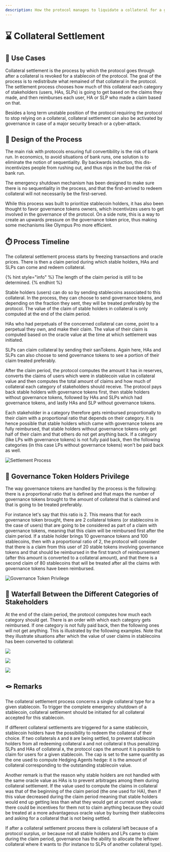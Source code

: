 ```yaml
---
description: How the protocol manages to liquidate a collateral for a given stablecoin
---
```


# ⌛ Collateral Settlement

## 💊 Use Cases

Collateral settlement is the process by which the protocol goes through after a collateral is revoked for a stablecoin of the protocol. The goal of the process is to redistribute what remained of that collateral in the protocol. The settlement process chooses how much of this collateral each category of stakeholders \(users, HAs, SLPs\) is going to get based on the claims they made, and then reimburses each user, HA or SLP who made a claim based on that.

Besides a long term unstable position of the protocol requiring the protocol to stop relying on a collateral, collateral settlement can also be activated by governance in case of a major security breach or a cyber-attack.

## 🎨 Design of the Process

The main risk with protocols ensuring full convertibility is the risk of bank run. In economics, to avoid situations of bank runs, one solution is to eliminate the notion of sequentiality. By backwards induction, this dis-incentivizes people from rushing out, and thus nips in the bud the risk of bank run.

The emergency shutdown mechanism has been designed to make sure there is no sequentiality in the process, and that the first-arrived to redeem collateral will not necessarily be the first-served.

While this process was built to prioritize stablecoin holders, it has also been thought to favor governance tokens owners, which incentivizes users to get involved in the governance of the protocol. On a side note, this is a way to create an upwards pressure on the governance token price, thus making some mechanisms like Olympus Pro more efficient.

## ⏱️ Process Timeline

The collateral settlement process starts by freezing transactions and oracle prices. There is then a claim period during which stable holders, HAs and SLPs can come and redeem collateral.

{% hint style="info" %}
The length of the claim period is still to be determined.
{% endhint %}

Stable holders (users) can do so by sending stablecoins associated to this collateral. In the process, they can choose to send governance tokens, and depending on the fraction they sent, they will be treated preferably by the protocol. The value of the claim of stable holders in collateral is only computed at the end of the claim period.

HAs who had perpetuals of the concerned collateral can come, point to a perpetual they own, and make their claim. The value of their claim is computed based on the oracle value at the time at which settlement was initiated.

SLPs can claim collateral by sending their sanTokens. Again here, HAs and SLPs can also choose to send governance tokens to see a portion of their claim treated preferably.

After the claim period, the protocol computes the amount it has in reserves, converts the claims of users which were in stablecoin value in collateral value and then computes the total amount of claims and how much of collateral each category of stakeholders should receive. The protocol pays back stable holders with governance tokens first, then stable holders without governance tokens, followed by HAs and SLPs which had governance tokens, and lastly HAs and SLP without governance tokens.

Each stakeholder in a category therefore gets reimbursed proportionally to their claim with a proportional ratio that depends on their category. It is hence possible that stable holders which came with governance tokens are fully reimbursed, that stable holders without governance tokens only get half of their claim and that others do not get anything back. If a category \(like LPs with governance tokens\) is not fully paid back, then the following categories \(in this case LPs without governance tokens\) won't be paid back as well.

![Settlement Process](../../.gitbook/assets/settlementprocess2.jpg)

## 🏰 Governance Token Holders Privilege

The way governance tokens are handled by the process is the following: there is a proportional ratio that is defined and that maps the number of governance tokens brought to the amount of collateral that is claimed and that is going to be treated preferably.

For instance let's say that this ratio is 2. This means that for each governance token brought, there are 2 collateral tokens \(or stablecoins in the case of users\) that are going to be considered as part of a claim with governance tokens, meaning that this claim will be reimbursed first after the claim period. If a stable holder brings 10 governance tokens and 100 stablecoins, then with a proportional ratio of 2, the protocol will consider that there is a claim from this user of 20 stable tokens involving governance tokens and that should be reimbursed in the first tranch of reimbursement \(after this amount is converted to a collateral amount\), and that there is a second claim of 80 stablecoins that will be treated after all the claims with governance tokens have been reimbursed.

![Governance Token Privilege](../../.gitbook/assets/settlementmultiplier.jpg)

## 🌊 Waterfall Between the Different Categories of Stakeholders

At the end of the claim period, the protocol computes how much each category should get. There is an order with which each category gets reimbursed. If one category is not fully paid back, then the following ones will not get anything. This is illustrated by the following examples. Note that they illustrate situations after which the value of user claims in stablecoins has been converted to collateral:

![](../../.gitbook/assets/settlementscenario1.jpg)

![](../../.gitbook/assets/settlementscenario2.jpg)

![](../../.gitbook/assets/settlementscenario3.jpg)

## 🪢 Remarks

The collateral settlement process concerns a single collateral type for a given stablecoin. To trigger the complete emergency shutdown of a stablecoin, collateral settlement should be initiated for all collateral accepted for this stablecoin.

If different collateral settlements are triggered for a same stablecoin, stablecoin holders have the possibility to redeem the collateral of their choice. If two collaterals `A` and `B` are being settled, to prevent stablecoin holders from all redeeming collateral `A` and not collateral `B` thus penalizing SLPs and HAs of collateral `A`, the protocol caps the amount it is possible to claim for users for a given stablecoin. The cap is set to the same quantity as the one used to compute Hedging Agents hedge: it is the amount of collateral corresponding to the outstanding stablecoin value.

Another remark is that the reason why stable holders are not handled with the same oracle value as HAs is to prevent arbitrages among them during collateral settlement. If the value used to compute the claims in collateral was that of the beginning of the claim period \(the one used for HA\), then if this value decreased during the claim period meaning that stable holders would end up getting less than what they would get at current oracle value: there could be incentives for them not to claim anything because they could be treated at a more advantageous oracle value by burning their stablecoins and asking for a collateral that is not being settled.

If after a collateral settlement process there is collateral left because of a protocol surplus, or because not all stable holders and LPs came to claim during the claim period, governance has the ability to allocate the leftover collateral where it wants to \(for instance to SLPs of another collateral type\).
